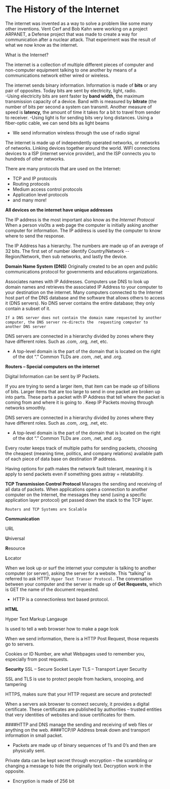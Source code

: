 # The History of the Internet
The internet was invented as a way to solve a problem like some many other inventions. Vent Cerf and Bob Kahn were 
working on a project ARPANET, a Defense project that was made to create a way for communication after a nuclear attack. 
That experiment was the result of what we now know as the internet.

What is the Internet?

The internet is a collection of multiple different pieces of computer and non-computer equipment talking to one another 
by means of a communications network either wired or wireless.

The internet sends binary information. Information is made of **bits** or any pair of opposites. Today bits are sent by
 electricity, light, radio.  
-Using electricity bits are sent faster by **band width,**  the maximum transmission capacity of a device. Band with 
is measured by **bitrate** (the number of bits per second a system can transmit. Another measure of speed is 
**latency,** the amount of time it takes for a bit to travel from sender to receiver. 
-Using light is for sending bits very long distances. Using a fiber-optic cable, we can send bits as light beams 
- We send information wireless through the use of radio signal 

The internet is made up of independently operated networks, or networks of networks. Linking devices together around
 the world. WIFI connections devices to a ISP (internet service provider), and the ISP connects you to hundreds of 
 other networks.
 
 There are many protocols that are used on the Internet:
 - TCP and IP protocols
 - Routing protocols
 - Medium access control protocols
 - Application level protocols
 - and many more!
 
 **All devices on the internet have unique addresses**
 
 
 The IP address is the most important also know as the _Internet Protocol_
 When a person vis0ts a web page the computer is initially asking another computer for information. The IP address is
   used by the computer to know where to send the response.
   
   The IP Address has a hierarchy. The numbers are made up of an average of 32 bits.  The first set of number identify
   Country/Network -- Region/Network, then sub networks, and lastly the device. 
   
   **Domain Name System (DNS)**
   Originally created to be an open and public communications protocol for governments and educations organizations.
   
   Associates names with IP Addresses. Computers use DNS to look up domain names and retrieves the associated IP Address
   to your computer to your destination on the internet. Many computers connected to the Internet host part of the 
   DNS database and the software that allows others to access it (DNS servers). No DNS server contains the entire 
   database; they only contain a subset of it.
   
   ``If a DNS server does not contain the domain name requested by another computer, the DNS server re-directs the 
   requesting computer to another DNS server``
   
   DNS servers are connected in a hierarchy divided by zones where they have different roles. Such as .com, .org, .net,
    etc.
-	A top-level domain is the part of the domain that is located on the right of the dot “.” Common TLDs are .com, .net, and .org.
    
   **Routers – Special computers on the internet**

   Digital Information can be sent by IP Packets.

   If you are trying to send a larger item, that item can be made up of billions of bits. Larger items that are too 
   large to send in one packet are broken up into parts. These parts a packet with IP Address that tell where the packet 
   is coming from and where it is going to . 
   Keep IP Packets moving through networks smoothly.

   DNS servers are connected in a hierarchy divided by zones where they have different roles. Such as .com, .org, .net,
    etc.
    
   - A top-level domain is the part of the domain that is located on the right of the dot “.” Common TLDs are .com, 
   .net, and .org.
   
   Every router keeps track of multiple paths for sending packets, choosing the cheapest (meaning time, politics, and company relations) available path of each piece of data base on destination IP address.
   
   Having options for path makes the network fault tolerant, meaning it is apply to send packets even if something goes astray = relatability.  
  
   **TCP Transmission Control Protocol**
   Manages the sending and receiving of all data of packets.
   When applications open a connection to another computer on the Internet, the messages they send (using a specific 
   application layer protocol) get passed down the stack to the TCP layer. 
   
  ``Routers and TCP Systems are Scalable``
   
   **Communication**
   
   URL
   
   **U**niversal
   
   **R**esource
   
   **L**ocator
    
   When we look up or surf the internet your computer is talking to another computer (or server), asking the server for 
   a website. This “talking” is referred to ask HTTP. ``Hyper Text Transer Protocol.``
   The conversation between your computer and the server is made up of **Get Requests,** 
   which is GET the name of the document requested.
   
   - HTTP is a connectionless text based protocol.
   
   **HTML**
   
   Hyper Text Markup Langauge
   
   Is used to tell a web browser how to make a page look 
   
   When we send information, there is a HTTP Post Request, those requests go to servers.
   
   Cookies or ID Number, are what Webpages used to remember you, especially from post requests.
   
   **Security**
   SSL – Secure Socket Layer 
   TLS – Transport Layer Security
   
   SSL and TLS is use to protect people from hackers, snooping, and tampering
   
   HTTPS, makes sure that your HTTP request are secure and protected!
   
   When a servers ask browser to connect securely, it provides a digital certificate. These certificates are published by authorities – trusted entities that very identities of websites and issue certificates for them. 
   
   ####HTTP and DNS manage the sending and receiving of web files or anything on the web. 
   ####TCP/IP Address break down and transport information in small packet.
   -	Packets are made up of binary sequences of 1’s and 0’s and then are physically sent. 
  
   Private data can be kept secret through encryption – the scrambling or changing a message to hide the originally text. Decryption work in the opposite.
   -	Encryption is made of 256 bit 
 


   
